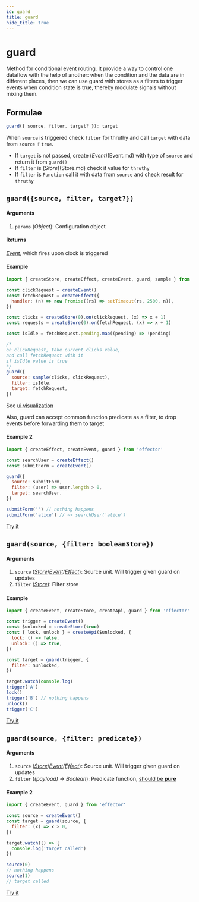 ```yaml
---
id: guard
title: guard
hide_title: true
---
```


# guard

Method for conditional event routing.
It provide a way to control one dataflow with the help of another: when the condition and the data are in different places, then we can use guard with stores as a filters to trigger events when condition state is true, thereby modulate signals without mixing them.

## Formulae

```ts
guard({ source, filter, target? }): target
```

When `source` is triggered check `filter` for thruthy and call `target` with data from `source` if `true`.

- If `target` is not passed, create (_Event_)(Event.md) with type of `source` and return it from `guard()`
- If `filter` is (_Store_)(Store.md) check it value for `thruthy`
- If `filter` is `Function` call it with data from `source` and check result for `thruthy`

## `guard({source, filter, target?})`

#### Arguments

1. `params` (_Object_): Configuration object

#### Returns

[_Event_](Event.md), which fires upon clock is triggered

#### Example

```js try
import { createStore, createEffect, createEvent, guard, sample } from 'effector'

const clickRequest = createEvent()
const fetchRequest = createEffect({
  handler: (n) => new Promise((rs) => setTimeout(rs, 2500, n)),
})

const clicks = createStore(0).on(clickRequest, (x) => x + 1)
const requests = createStore(0).on(fetchRequest, (x) => x + 1)

const isIdle = fetchRequest.pending.map((pending) => !pending)

/*
on clickRequest, take current clicks value,
and call fetchRequest with it
if isIdle value is true
*/
guard({
  source: sample(clicks, clickRequest),
  filter: isIdle,
  target: fetchRequest,
})
```

See [ui visualization](https://share.effector.dev/zLB4NwNV)

Also, guard can accept common function predicate as a filter, to drop events before forwarding them to target

#### Example 2

```js try
import { createEffect, createEvent, guard } from 'effector'

const searchUser = createEffect()
const submitForm = createEvent()

guard({
  source: submitForm,
  filter: (user) => user.length > 0,
  target: searchUser,
})

submitForm('') // nothing happens
submitForm('alice') // ~> searchUser('alice')
```

[Try it](https://share.effector.dev/84j97tZ7)

## `guard(source, {filter: booleanStore})`

#### Arguments

1. `source` ([_Store_](Store.md)/[_Event_](Event.md)/[_Effect_](Effect.md)): Source unit. Will trigger given guard on updates
1. `filter` ([_Store_](Store.md)): Filter store

#### Example

```js try
import { createEvent, createStore, createApi, guard } from 'effector'

const trigger = createEvent()
const $unlocked = createStore(true)
const { lock, unlock } = createApi($unlocked, {
  lock: () => false,
  unlock: () => true,
})

const target = guard(trigger, {
  filter: $unlocked,
})

target.watch(console.log)
trigger('A')
lock()
trigger('B') // nothing happens
unlock()
trigger('C')
```

[Try it](https://share.effector.dev/6bqOCO4y)

## `guard(source, {filter: predicate})`

#### Arguments

1. `source` ([_Store_](Store.md)/[_Event_](Event.md)/[_Effect_](Effect.md)): Source unit. Will trigger given guard on updates
2. `filter` (_(payload) => Boolean_): Predicate function, [should be **pure**](../../glossary.md#pureness)

#### Example 2

```js try
import { createEvent, guard } from 'effector'

const source = createEvent()
const target = guard(source, {
  filter: (x) => x > 0,
})

target.watch(() => {
  console.log('target called')
})

source(0)
// nothing happens
source(1)
// target called
```

[Try it](https://share.effector.dev/ethzpd8Y)
